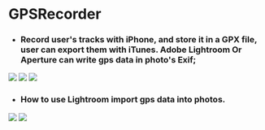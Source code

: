 # GPSRecorder
- ### Record user's tracks with iPhone, and store it in a GPX file, user can export them with iTunes. Adobe Lightroom Or Aperture can write gps data in photo's Exif;

![](https://github.com/baby518/GPSRecorder/raw/master/Screenshot/app_1.jpg)
![](https://github.com/baby518/GPSRecorder/raw/master/Screenshot/app_2.jpg)
![](https://github.com/baby518/GPSRecorder/raw/master/Screenshot/app_3.jpg)


- ### How to use Lightroom import gps data into photos.

![](https://github.com/baby518/GPSRecorder/raw/master/Screenshot/lightroom_1.jpg)
![](https://github.com/baby518/GPSRecorder/raw/master/Screenshot/lightroom_2.jpg)
